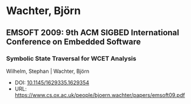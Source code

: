 # Wachter, Björn

## EMSOFT 2009: 9th ACM SIGBED International Conference on Embedded Software

### Symbolic State Traversal for WCET Analysis
Wilhelm, Stephan | Wachter, Björn
* DOI: [10.1145/1629335.1629354](https://doi.org/10.1145/1629335.1629354)
* URL: <https://www.cs.ox.ac.uk/people/bjoern.wachter/papers/emsoft09.pdf>

